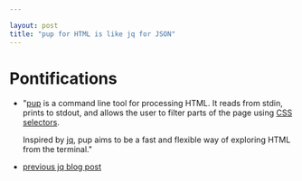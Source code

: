 ```yaml
---

layout: post
title: "pup for HTML is like jq for JSON"
---
```


# Pontifications

* "[pup](https://github.com/ericchiang/pup) is a command line tool for processing HTML. It reads from stdin, prints to stdout, and allows the user to filter parts of the page using [CSS selectors](https://developer.mozilla.org/en-US/docs/Web/Guide/CSS/Getting_started/Selectors).

   Inspired by [jq](http://stedolan.github.io/jq/), pup aims to be a fast and flexible way of exploring HTML from the terminal."

* [previous jq blog post](http://rolandtanglao.com/2017/06/20/p1-using-jq-to-minify-json/)
